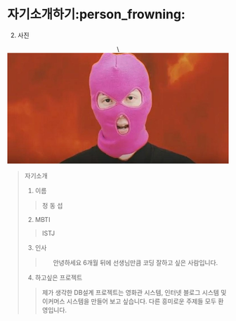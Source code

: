 # 자기소개하기:person_frowning:



2. 사진
<center>\<img src="image.png"></center>



> 자기소개
>   1. 이름
>   > 정 동 섭
>
>   2. MBTI
>
>   > ISTJ
>
>   3. 인사
>   > <center>안녕하세요 6개월 뒤에 선생님만큼 코딩 잘하고 싶은 사람입니다.</center>
>
>   4. 하고싶은 프로젝트
>   >   제가 생각한 DB설계 프로젝트는 영화관 시스템, 인터넷 블로그 시스템 및 이커머스 시스템을 만들어 보고 싶습니다.
>   > 다른 흥미로운 주제들 모두 환영입니다.